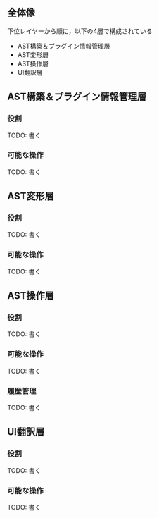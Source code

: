 
## 全体像
下位レイヤーから順に，以下の4層で構成されている
- AST構築＆プラグイン情報管理層
- AST変形層
- AST操作層
- UI翻訳層


## AST構築＆プラグイン情報管理層
### 役割
TODO: 書く

### 可能な操作
TODO: 書く

## AST変形層
### 役割
TODO: 書く

### 可能な操作
TODO: 書く

## AST操作層
### 役割
TODO: 書く

### 可能な操作
TODO: 書く

### 履歴管理
TODO: 書く

## UI翻訳層
### 役割
TODO: 書く

### 可能な操作
TODO: 書く
